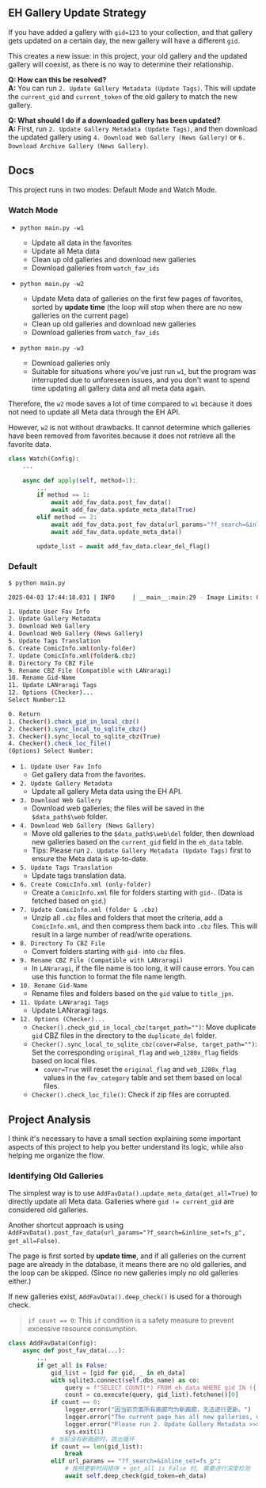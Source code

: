 ## EH Gallery Update Strategy

If you have added a gallery with `gid=123` to your collection, and that gallery gets updated on a certain day, the new
gallery will have a different `gid`.

This creates a new issue: in this project, your old gallery and the updated gallery will coexist, as there is no way to
determine their relationship.

**Q: How can this be resolved?**  
**A:** You can run `2. Update Gallery Metadata (Update Tags)`. This will update the `current_gid` and `current_token` of
the old gallery to match the new gallery.

**Q: What should I do if a downloaded gallery has been updated?**  
**A:** First, run `2. Update Gallery Metadata (Update Tags)`, and then download the updated gallery
using `4. Download Web Gallery (News Gallery)` or `6. Download Archive Gallery (News Gallery)`.

## Docs

This project runs in two modes: Default Mode and Watch Mode.

### Watch Mode

- `python main.py -w1`
    - Update all data in the favorites
    - Update all Meta data
    - Clean up old galleries and download new galleries
    - Download galleries from `watch_fav_ids`

- `python main.py -w2`
    - Update Meta data of galleries on the first few pages of favorites, sorted by **update time** (the loop will stop
      when there are no new galleries on the current page)
    - Clean up old galleries and download new galleries
    - Download galleries from `watch_fav_ids`

- `python main.py -w3`
  - Download galleries only 
  - Suitable for situations where you've just run `w1`, but the program was interrupted due to unforeseen issues, and you don't want to spend time updating all gallery data and all meta data again.


Therefore, the `w2` mode saves a lot of time compared to `w1` because it does not need to update all Meta data through
the EH API.

However, `w2` is not without drawbacks. It cannot determine which galleries have been removed from favorites because it
does not retrieve all the favorite data.

```python
class Watch(Config):
    ...

    async def apply(self, method=1):
        ...
        if method == 1:
            await add_fav_data.post_fav_data()
            await add_fav_data.update_meta_data(True)
        elif method == 2:
            await add_fav_data.post_fav_data(url_params="?f_search=&inline_set=fs_p", get_all=False)
            await add_fav_data.update_meta_data()

        update_list = await add_fav_data.clear_del_flag()
```

### Default

```sh
$ python main.py 

2025-04-03 17:44:18.031 | INFO     | __main__:main:29 - Image Limits: 0 / 50000

1. Update User Fav Info
2. Update Gallery Metadata
3. Download Web Gallery
4. Download Web Gallery (News Gallery)
5. Update Tags Translation
6. Create ComicInfo.xml(only-folder)
7. Update ComicInfo.xml(folder&.cbz)
8. Directory To CBZ File
9. Rename CBZ File (Compatible with LANraragi)
10. Rename Gid-Name
11. Update LANraragi Tags
12. Options (Checker)...
Select Number:12

0. Return
1. Checker().check_gid_in_local_cbz()
2. Checker().sync_local_to_sqlite_cbz()
3. Checker().sync_local_to_sqlite_cbz(True)
4. Checker().check_loc_file()
(Options) Select Number:
```

- `1. Update User Fav Info`
    - Get gallery data from the favorites.
- `2. Update Gallery Metadata`
    - Update all gallery Meta data using the EH API.
- `3. Download Web Gallery`
    - Download web galleries; the files will be saved in the `$data_path$\web` folder.
- `4. Download Web Gallery (News Gallery)`
    - Move old galleries to the `$data_path$\web\del` folder, then download new galleries based on the `current_gid`
      field in the `eh_data` table.
    - Tips: Please run `2. Update Gallery Metadata (Update Tags)` first to ensure the Meta data is up-to-date.
- `5. Update Tags Translation`
    - Update tags translation data.
- `6. Create ComicInfo.xml (only-folder)`
    - Create a `ComicInfo.xml` file for folders starting with `gid-`. (Data is fetched based on `gid`.)
- `7. Update ComicInfo.xml (folder & .cbz)`
    - Unzip all `.cbz` files and folders that meet the criteria, add a `ComicInfo.xml`, and then compress them back
      into `.cbz` files. This will result in a large number of read/write operations.
- `8. Directory To CBZ File`
    - Convert folders starting with `gid-` into `cbz` files.
- `9. Rename CBZ File (Compatible with LANraragi)`
    - In `LANraragi`, if the file name is too long, it will cause errors. You can use this function to format the file
      name length.
- `10. Rename Gid-Name`
    - Rename files and folders based on the `gid` value to `title_jpn`.
- `11. Update LANraragi Tags`
    - Update LANraragi tags.
- `12. Options (Checker)...`
    - `Checker().check_gid_in_local_cbz(target_path="")`: Move duplicate `gid` CBZ files in the directory to
      the `duplicate_del` folder.
    - `Checker().sync_local_to_sqlite_cbz(cover=False, target_path="")`: Set the corresponding `original_flag`
      and `web_1280x_flag` fields based on local files.
        - `cover=True` will reset the `original_flag` and `web_1280x_flag` values in the `fav_category` table and set
          them based on local files.
    - `Checker().check_loc_file()`: Check if zip files are corrupted.

## Project Analysis

I think it's necessary to have a small section explaining some important aspects of this project to help you better
understand its logic, while also helping me organize the flow.

### Identifying Old Galleries

The simplest way is to use `AddFavData().update_meta_data(get_all=True)` to directly update all Meta data. Galleries
where `gid != current_gid` are considered old galleries.

Another shortcut approach is using `AddFavData().post_fav_data(url_params="?f_search=&inline_set=fs_p", get_all=False)`.

The page is first sorted by **update time**, and if all galleries on the current page are already in the database, it
means there are no old galleries, and the loop can be skipped. (Since no new galleries imply no old galleries either.)

If new galleries exist, `AddFavData().deep_check()` is used for a thorough check.

> `if count == 0`: This `if` condition is a safety measure to prevent excessive resource consumption.

```python
class AddFavData(Config):
    async def post_fav_data(...):
        ...
        if get_all is False:
            gid_list = [gid for gid, _ in eh_data]
            with sqlite3.connect(self.dbs_name) as co:
                query = f"SELECT COUNT(*) FROM eh_data WHERE gid IN ({','.join(['?'] * len(gid_list))})"
                count = co.execute(query, gid_list).fetchone()[0]
            if count == 0:
                logger.error("因当前页面所有画廊均为新画廊，无法进行更新。")
                logger.error("The current page has all new galleries, unable to update.")
                logger.error("Please run 2. Update Gallery Metadata >>> 1. Update User Fav Info")
                sys.exit(1)
            # 当前没有新画廊时，跳出循环
            if count == len(gid_list):
                break
            elif url_params == "?f_search=&inline_set=fs_p":
                # 按照更新时间排序 + get_all is False 时, 需要进行深度检测
                await self.deep_check(gid_token=eh_data)
```

